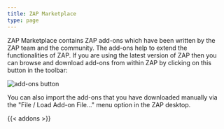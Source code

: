 ```yaml
---
title: ZAP Marketplace
type: page
---
```


ZAP Marketplace contains ZAP add-ons which have been written by the ZAP team and the community. The add-ons help to extend the functionalities of ZAP.
If you are using the latest version of ZAP then you can browse and download add-ons from within ZAP by clicking on this button in the toolbar:

![add-ons button](/img/zap-screenshot-browse-addons.png)

You can also import the add-ons that you have downloaded manually via the "File / Load Add-on File..." menu option in the ZAP desktop.

{{< addons >}}
